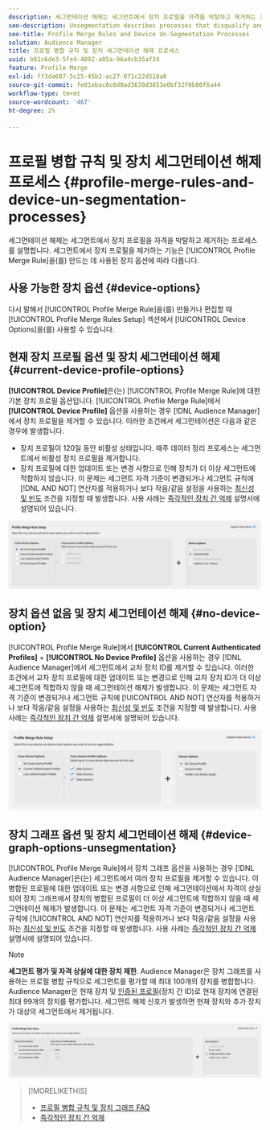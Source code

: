 ```yaml
---
description: 세그먼테이션 해제는 세그먼트에서 장치 프로필을 자격을 박탈하고 제거하는 프로세스를 설명합니다. 세그먼트에서 장치 프로필을 제거하는 기능은 프로필 병합 규칙을 만드는 데 사용된 장치 옵션에 따라 다릅니다.
seo-description: Unsegmentation describes processes that disqualify and remove device profiles from segments. Your ability to remove a device profile from a segment depends on the device option used to create a Profile Merge Rule.
seo-title: Profile Merge Rules and Device Un-Segmentation Processes
solution: Audience Manager
title: 프로필 병합 규칙 및 장치 세그먼테이션 해제 프로세스
uuid: b61c6de3-5fe4-4892-a05a-96a4cb35af34
feature: Profile Merge
exl-id: ff3da607-5c25-45b2-ac27-071c22d518a0
source-git-commit: fe01ebac8c0d0ad3630d3853e0bf32f0b00f6a44
workflow-type: tm+mt
source-wordcount: '467'
ht-degree: 2%

---
```


# 프로필 병합 규칙 및 장치 세그먼테이션 해제 프로세스 {#profile-merge-rules-and-device-un-segmentation-processes}

세그먼테이션 해제는 세그먼트에서 장치 프로필을 자격을 박탈하고 제거하는 프로세스를 설명합니다. 세그먼트에서 장치 프로필을 제거하는 기능은 [!UICONTROL Profile Merge Rule]을(를) 만드는 데 사용된 장치 옵션에 따라 다릅니다.

## 사용 가능한 장치 옵션 {#device-options}

다시 말해서 [!UICONTROL Profile Merge Rule]을(를) 만들거나 편집할 때 [!UICONTROL Profile Merge Rules Setup] 섹션에서 [!UICONTROL Device Options]을(를) 사용할 수 있습니다.

## 현재 장치 프로필 옵션 및 장치 세그먼테이션 해제 {#current-device-profile-options}

**[!UICONTROL Device Profile]**&#x200B;은(는) [!UICONTROL Profile Merge Rule]에 대한 기본 장치 프로필 옵션입니다. [!UICONTROL Profile Merge Rule]에서 **[!UICONTROL Device Profile]** 옵션을 사용하는 경우 [!DNL Audience Manager]에서 장치 프로필을 제거할 수 있습니다. 이러한 조건에서 세그먼테이션은 다음과 같은 경우에 발생합니다.

* 장치 프로필이 120일 동안 비활성 상태입니다. 매주 데이터 정리 프로세스는 세그먼트에서 비활성 장치 프로필을 제거합니다.
* 장치 프로필에 대한 업데이트 또는 변경 사항으로 인해 장치가 더 이상 세그먼트에 적합하지 않습니다. 이 문제는 세그먼트 자격 기준이 변경되거나 세그먼트 규칙에 [!DNL AND NOT] 연산자를 적용하거나 보다 작음/같음 설정을 사용하는 [최신성 및 빈도](../segments/recency-and-frequency.md) 조건을 지정할 때 발생합니다. 사용 사례는 [즉각적인 장치 간 억제](instant-cross-device-suppression.md) 설명서에 설명되어 있습니다.

![장치 전용](assets/device-only.png)

## 장치 옵션 없음 및 장치 세그먼테이션 해제 {#no-device-option}

[!UICONTROL Profile Merge Rule]에서 **[!UICONTROL Current Authenticated Profiles]** + **[!UICONTROL No Device Profile]** 옵션을 사용하는 경우 [!DNL Audience Manager]에서 세그먼트에서 교차 장치 ID를 제거할 수 있습니다. 이러한 조건에서 교차 장치 프로필에 대한 업데이트 또는 변경으로 인해 교차 장치 ID가 더 이상 세그먼트에 적합하지 않을 때 세그먼테이션 해제가 발생합니다. 이 문제는 세그먼트 자격 기준이 변경되거나 세그먼트 규칙에 [!UICONTROL AND NOT] 연산자를 적용하거나 보다 작음/같음 설정을 사용하는 [최신성 및 빈도](../segments/recency-and-frequency.md) 조건을 지정할 때 발생합니다. 사용 사례는 [즉각적인 장치 간 억제](instant-cross-device-suppression.md) 설명서에 설명되어 있습니다.

![](assets/current-no-device.png)

## 장치 그래프 옵션 및 장치 세그먼테이션 해제 {#device-graph-options-unsegmentation}

[!UICONTROL Profile Merge Rule]에서 장치 그래프 옵션을 사용하는 경우 [!DNL Audience Manager]은(는) 세그먼트에서 여러 장치 프로필을 제거할 수 있습니다. 이 병합된 프로필에 대한 업데이트 또는 변경 사항으로 인해 세그먼테이션에서 자격이 상실되어 장치 그래프에서 장치의 병합된 프로필이 더 이상 세그먼트에 적합하지 않을 때 세그먼테이션 해제가 발생합니다. 이 문제는 세그먼트 자격 기준이 변경되거나 세그먼트 규칙에 [!UICONTROL AND NOT] 연산자를 적용하거나 보다 작음/같음 설정을 사용하는 [최신성 및 빈도](../segments/recency-and-frequency.md) 조건을 지정할 때 발생합니다. 사용 사례는 [즉각적인 장치 간 억제](instant-cross-device-suppression.md) 설명서에 설명되어 있습니다.

>[!NOTE]
>
>**세그먼트 평가 및 자격 상실에 대한 장치 제한**.
>Audience Manager은 장치 그래프를 사용하는 프로필 병합 규칙으로 세그먼트를 평가할 때 최대 100개의 장치를 병합합니다. Audience Manager은 현재 장치 및 [인증된 프로필](../../reference/visitor-authentication-states.md)(장치 간 ID)로 현재 장치에 연결된 최대 99개의 장치를 평가합니다. 세그먼트 해제 신호가 발생하면 현재 장치와 추가 장치가 대상의 세그먼트에서 제거됩니다.

![](assets/last-device-graph.png)

>[!MORELIKETHIS]
>
>* [프로필 병합 규칙 및 장치 그래프 FAQ](../../faq/faq-profile-merge.md)
>* [즉각적인 장치 간 억제](instant-cross-device-suppression.md)
